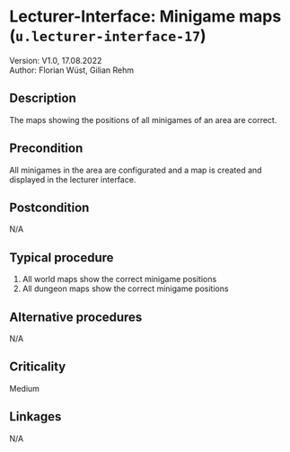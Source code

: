 # Lecturer-Interface: Minigame maps (`u.lecturer-interface-17`)


Version: V1.0, 17.08.2022 \
Author: Florian Wüst, Gilian Rehm

## Description

The maps showing the positions of all minigames of an area are correct.

## Precondition

All minigames in the area are configurated and a map is created and displayed in the lecturer interface.

## Postcondition

N/A

## Typical procedure

1. All world maps show the correct minigame positions
2. All dungeon maps show the correct minigame positions

## Alternative procedures

N/A

## Criticality

Medium

## Linkages

N/A